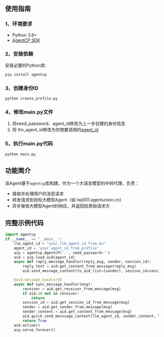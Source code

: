 ## 使用指南
### 1、环境要求
- Python 3.8+
- [AgentCP SDK](https://pypi.org/project/agentcp/)

### 2、安装依赖

安装必要的Python库:
```bash
pip install agentcp
```
### 3、创建身份ID
```bash
python create_profile.py
```
### 4、修改main.py文件
1. 将seed_password、agent_id修改为上一步创建的身份信息
2. 将 llm_agent_id修改为你想要调用的[agent_id](https://www.agentunion.cn/)

### 5、执行main.py代码
```bash
python main.py
```
## 功能简介
该Agent基于`agentcp`库构建，作为一个大语言模型的中转代理，负责：

- 接收并处理用户的消息请求
- 转发请求到目标大模型Agent（如 lwj001.agentunion.cn）
- 异步接收大模型Agent的响应，并返回给原始请求方

## 完整示例代码
```python
import agentcp
if __name__ == "__main__":
    llm_agent_id = "your_llm_agent_id_from_mu"
    agent_id = 'your_agent_id_from_profile'
    acp = agentcp.AgentCP('.', seed_password='')
    aid = acp.load_aid(agent_id)
    async def reply_message_handler(reply_msg, sender, session_id):
        reply_text = aid.get_content_from_message(reply_msg)
        aid.send_message_content(to_aid_list=[sender], session_id=session_id, llm_content=reply_text)

    @aid.message_handler()
    async def sync_message_handler(msg):
        receiver = aid.get_receiver_from_message(msg)
        if aid.id not in receiver:
            return
        session_id = aid.get_session_id_from_message(msg)
        sender = aid.get_sender_from_message(msg)
        sender_content = aid.get_content_from_message(msg)
        aid.quick_send_messsage_content(llm_agent_id, sender_content, lambda reply_msg: reply_message_handler(reply_msg, sender, session_id))
        return True
    aid.online()
    acp.serve_forever()
```